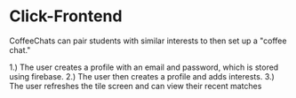 # Click-Frontend

CoffeeChats can pair students with similar interests to then set up a "coffee chat."

1.) The user creates a profile with an email and password, which is stored using firebase.
2.) The user then creates a profile and adds interests.
3.) The user refreshes the tile screen and can view their recent matches
